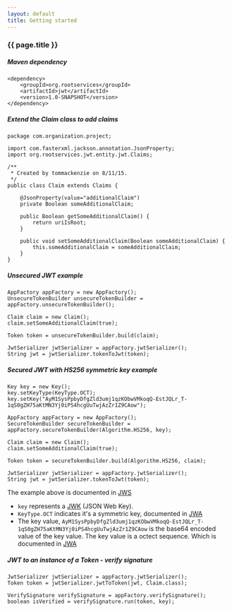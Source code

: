 ```yaml
---
layout: default
title: Getting started
---
```


### {{ page.title }} ###

##### Maven dependency #####

~~~
<dependency>
    <groupId>org.rootservices</groupId>
    <artifactId>jwt</artifactId>
    <version>1.0-SNAPSHOT</version>
</dependency>
~~~

##### Extend the Claim class to add claims #####

~~~
package com.organization.project;

import com.fasterxml.jackson.annotation.JsonProperty;
import org.rootservices.jwt.entity.jwt.Claims;

/**
 * Created by tommackenzie on 8/11/15.
 */
public class Claim extends Claims {

    @JsonProperty(value="additionalClaim")
    private Boolean someAdditionalClaim;

    public Boolean getSomeAdditionalClaim() {
        return uriIsRoot;
    }

    public void setSomeAdditionalClaim(Boolean someAdditionalClaim) {
        this.someAdditionalClaim = someAdditionalClaim;
    }
}
~~~

##### Unsecured JWT example #####

~~~
AppFactory appFactory = new AppFactory();
UnsecureTokenBuilder unsecureTokenBuilder = appFactory.unsecureTokenBuilder();

Claim claim = new Claim();
claim.setSomeAdditionalClaim(true);

Token token = unsecureTokenBuilder.build(claim);

JwtSerializer jwtSerializer = appFactory.jwtSerializer();
String jwt = jwtSerializer.tokenToJwt(token);
~~~


##### Secured JWT with HS256 symmetric key example #####

~~~
Key key = new Key();
key.setKeyType(KeyType.OCT);
key.setKey("AyM1SysPpbyDfgZld3umj1qzKObwVMkoqQ-EstJQLr_T-1qS0gZH75aKtMN3Yj0iPS4hcgUuTwjAzZr1Z9CAow");

AppFactory appFactory = new AppFactory();
SecureTokenBuilder secureTokenBuilder = appFactory.secureTokenBuilder(Algorithm.HS256, key);

Claim claim = new Claim();
claim.setSomeAdditionalClaim(true);

Token token = secureTokenBuilder.build(Algorithm.HS256, claim);

JwtSerializer jwtSerializer = appFactory.jwtSerializer();
String jwt = jwtSerializer.tokenToJwt(token);
~~~

The example above is documented in [JWS](https://tools.ietf.org/html/rfc7515#appendix-A.1)

- `key` represents a [JWK](https://tools.ietf.org/html/rfc7517) (JSON Web Key). 
- `KeyType.OCT` indicates it's a symmetric key, documented in [JWA](https://tools.ietf.org/html/rfc7518#section-6.1)
- The key value, `AyM1SysPpbyDfgZld3umj1qzKObwVMkoqQ-EstJQLr_T-1qS0gZH75aKtMN3Yj0iPS4hcgUuTwjAzZr1Z9CAow` is the base64 encoded value of the key value. The key value is a octect sequence. Which is documented in [JWA](https://tools.ietf.org/html/rfc7518#section-6.4.1)

##### JWT to an instance of a Token - verify signature #####

~~~
JwtSerializer jwtSerializer = appFactory.jwtSerializer();
Token token = jwtSerializer.jwtToToken(jwt, Claim.class);

VerifySignature verifySignature = appFactory.verifySignature();
boolean isVerified = verifySignature.run(token, key);
~~~
